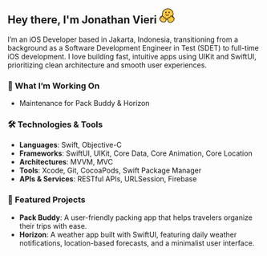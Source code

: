 ## Hey there, I'm Jonathan Vieri <img src="https://github.com/jonathanvieri/jonathanvieri/blob/main/assets/smiling-wave.gif" height=32px width=32px alt="smiling emoji with waving hands" />

I’m an iOS Developer based in Jakarta, Indonesia, transitioning from a background as a Software Development Engineer in Test (SDET) to full-time iOS development. 
I love building fast, intuitive apps using UIKit and SwiftUI, prioritizing clean architecture and smooth user experiences.

### 🌱 What I’m Working On
- Maintenance for Pack Buddy & Horizon

### 🛠️ Technologies & Tools
- **Languages**: Swift, Objective-C
- **Frameworks**: SwiftUI, UIKit, Core Data, Core Animation, Core Location
- **Architectures**: MVVM, MVC
- **Tools**: Xcode, Git, CocoaPods, Swift Package Manager
- **APIs & Services**: RESTful APIs, URLSession, Firebase

### 🚀 Featured Projects
- **Pack Buddy**: A user-friendly packing app that helps travelers organize their trips with ease.
- **Horizon**: A weather app built with SwiftUI, featuring daily weather notifications, location-based forecasts, and a minimalist user interface.
